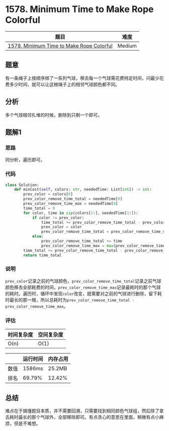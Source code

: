 # 1578. Minimum Time to Make Rope Colorful

| 题目 | 难度 |
| ---- | ---- |
| [1578. Minimum Time to Make Rope Colorful](https://leetcode.com/problems/minimum-time-to-make-rope-colorful/) | Medium |

## 题意

有一条绳子上按顺序绑了一系列气球，移去每一个气球需花费特定时间，问最少花费多少时间，就可以让这根绳子上的相邻气球颜色都不同。

## 分析

多个气球相邻扎堆的时候，删除到只剩一个即可。

## 题解1

### 思路

同分析，遍历即可。

### 代码

```python
class Solution:
    def minCost(self, colors: str, neededTime: List[int]) -> int:
        prev_color = colors[0]
        prev_color_remove_time_total = neededTime[0]
        prev_color_remove_time_max = neededTime[0]
        time_total = 0
        for color, time in zip(colors[1:], neededTime[1:]):
            if color != prev_color:
                time_total += prev_color_remove_time_total - prev_color_remove_time_max
                prev_color = color
                prev_color_remove_time_total = prev_color_remove_time_max = time
            else:
                prev_color_remove_time_total += time
                prev_color_remove_time_max = max(prev_color_remove_time_max, time)
        time_total += prev_color_remove_time_total - prev_color_remove_time_max
        return time_total
```

### 说明

`prev_color`记录之前的气球颜色，`prev_color_remove_time_total`记录之前气球颜色移去全部耗费的时间，`prev_color_remove_time_max`记录最耗时的那个气球的耗时。遍历时，循环中发现`color`改变，就需要对之前的气球进行删除，留下耗时最长的那一根，所以总耗时为`prev_color_remove_time_total - prev_color_remove_time_max`。

### 评估

| 时间复杂度 | 空间复杂度 |
| ---- | ---- |
| O(n) | O(1) |

| | 运行时间 | 内存占用 |
| ---- | ---- | ---- |
| 数值 | 1586ms | 25.2MB |
| 排名 | 69.79% | 12.42% |

## 总结

难点在于搞懂题目本质，并不需要回溯，只需要找到相同颜色气球组，然后除了拿去耗时最长的那个气球外，全部移除即可。有点贪心的意思在里面，稍微有点小麻烦，但是不难想。
